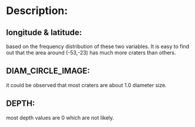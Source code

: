 # Description:

## longitude & latitude: 

based on the frequency distribution of these two variables. It is easy to find out that the area around (-53,-23) has much more craters than others.



## DIAM_CIRCLE_IMAGE:

it could be observed that most craters are about 1.0 diameter size.

## DEPTH:

most depth values are 0 which are not likely. 